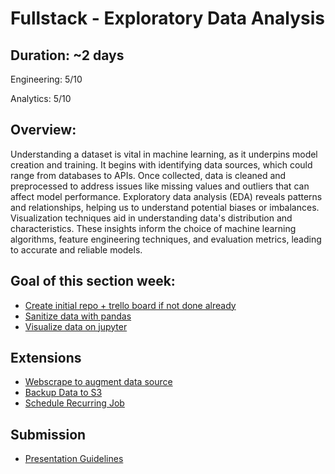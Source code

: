 # Fullstack - Exploratory Data Analysis

## Duration: ~2 days

Engineering: 5/10

Analytics: 5/10

## Overview: 

Understanding a dataset is vital in machine learning, as it underpins model creation and training. It begins with identifying data sources, which could range from databases to APIs. Once collected, data is cleaned and preprocessed to address issues like missing values and outliers that can affect model performance. Exploratory data analysis (EDA) reveals patterns and relationships, helping us to understand potential biases or imbalances. Visualization techniques aid in understanding data's distribution and characteristics. These insights inform the choice of machine learning algorithms, feature engineering techniques, and evaluation metrics, leading to accurate and reliable models.

## Goal of this section week:

- [Create initial repo + trello board if not done already](https://github.com/CodesmithLLC/dsml-fullstack-getting-started)
- [Sanitize data with pandas](./sanitize-data.md)
- [Visualize data on jupyter](./visualization.md)

## Extensions
- [Webscrape to augment data source](./extensions/webscrape.md)
- [Backup Data to S3](./extensions/backup-in-s3.md)
- [Schedule Recurring Job](./extensions/schedule-recurring-job.md)

## Submission

- [Presentation Guidelines](./presentation.md)

